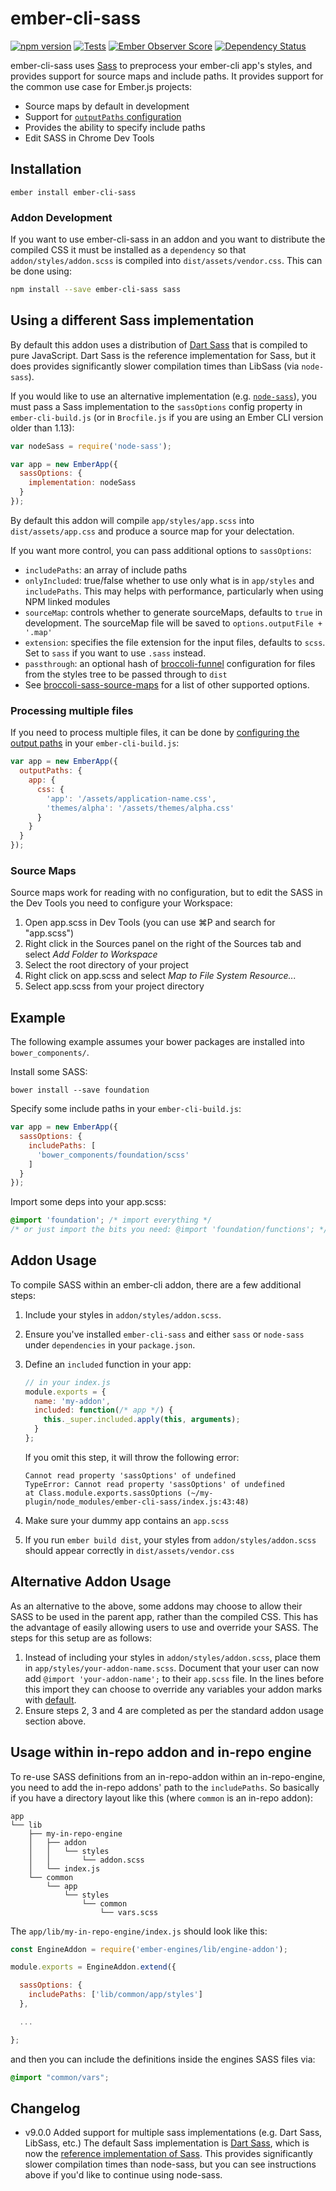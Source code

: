 # ember-cli-sass

[![npm version](https://badge.fury.io/js/ember-cli-sass.svg)](https://www.npmjs.com/package/ember-cli-sass)
[![Tests](https://travis-ci.org/aexmachina/ember-cli-sass.svg)](https://travis-ci.org/aexmachina/ember-cli-sass)
[![Ember Observer Score](http://emberobserver.com/badges/ember-cli-sass.svg)](http://emberobserver.com/addons/ember-cli-sass)
[![Dependency Status](https://david-dm.org/aexmachina/ember-cli-sass.svg)](https://david-dm.org/aexmachina/ember-cli-sass)

ember-cli-sass uses [Sass][] to preprocess your ember-cli app's styles, and provides support for source maps and include paths. It provides support for the common use case for Ember.js projects:

[Sass]: https://sass-lang.com/

- Source maps by default in development
- Support for [`outputPaths` configuration](http://ember-cli.com/user-guide/#configuring-output-paths)
- Provides the ability to specify include paths
- Edit SASS in Chrome Dev Tools

## Installation

```
ember install ember-cli-sass
```

### Addon Development

If you want to use ember-cli-sass in an addon and you want to distribute the compiled CSS it must be installed as a `dependency` so that `addon/styles/addon.scss` is compiled into `dist/assets/vendor.css`. This can be done using:

```bash
npm install --save ember-cli-sass sass
```

## Using a different Sass implementation

By default this addon uses a distribution of [Dart Sass][] that is compiled to pure JavaScript. Dart Sass is the reference implementation for Sass, but it does provides significantly slower compilation times than LibSass (via `node-sass`).

[Dart Sass]: https://sass-lang.com/dart-sass

If you would like to use an alternative implementation (e.g. [`node-sass`](https://github.com/sass/node-sass)), you must
pass a Sass implementation to the `sassOptions` config property in `ember-cli-build.js` (or in `Brocfile.js` if you are 
using an Ember CLI version older than 1.13):

```javascript
var nodeSass = require('node-sass');

var app = new EmberApp({
  sassOptions: {
    implementation: nodeSass
  }
});
```

By default this addon will compile `app/styles/app.scss` into `dist/assets/app.css` and produce
a source map for your delectation.

If you want more control, you can pass additional options to `sassOptions`:

- `includePaths`: an array of include paths
- `onlyIncluded`: true/false whether to use only what is in `app/styles` and `includePaths`. This may helps with performance, particularly when using NPM linked modules
- `sourceMap`: controls whether to generate sourceMaps, defaults to `true` in development. The sourceMap file will be saved to `options.outputFile + '.map'`
- `extension`: specifies the file extension for the input files, defaults to `scss`. Set to `sass` if you want to use `.sass` instead.
- `passthrough`: an optional hash of [broccoli-funnel](https://github.com/broccolijs/broccoli-funnel) configuration for files from the styles tree to be passed through to `dist`
- See [broccoli-sass-source-maps](https://github.com/aexmachina/broccoli-sass-source-maps) for a list of other supported options.

### Processing multiple files

If you need to process multiple files, it can be done by [configuring the output paths](http://ember-cli.com/user-guide/#configuring-output-paths) in your `ember-cli-build.js`:

```js
var app = new EmberApp({
  outputPaths: {
    app: {
      css: {
        'app': '/assets/application-name.css',
        'themes/alpha': '/assets/themes/alpha.css'
      }
    }
  }
});
```

### Source Maps

Source maps work for reading with no configuration, but to edit the SASS in the Dev Tools
you need to configure your Workspace:

1. Open app.scss in Dev Tools (you can use ⌘P and search for "app.scss")
1. Right click in the Sources panel on the right of the Sources tab and
  select _Add Folder to Workspace_
1. Select the root directory of your project
1. Right click on app.scss and select _Map to File System Resource..._
1. Select app.scss from your project directory

## Example

The following example assumes your bower packages are installed into `bower_components/`.

Install some SASS:

```shell
bower install --save foundation
```

Specify some include paths in your `ember-cli-build.js`:

```javascript
var app = new EmberApp({
  sassOptions: {
    includePaths: [
      'bower_components/foundation/scss'
    ]
  }
});
```

Import some deps into your app.scss:

```scss
@import 'foundation'; /* import everything */
/* or just import the bits you need: @import 'foundation/functions'; */
```

## Addon Usage

To compile SASS within an ember-cli addon, there are a few additional steps:

1. Include your styles in `addon/styles/addon.scss`.

2. Ensure you've installed `ember-cli-sass` and either `sass` or `node-sass`
   under `dependencies` in your `package.json`.

3. Define an `included` function in your app:
   ```js
   // in your index.js
   module.exports = {
     name: 'my-addon',
     included: function(/* app */) {
       this._super.included.apply(this, arguments);
     }
   };
   ```

   If you omit this step, it will throw the following error:
   ```
   Cannot read property 'sassOptions' of undefined
   TypeError: Cannot read property 'sassOptions' of undefined
   at Class.module.exports.sassOptions (~/my-plugin/node_modules/ember-cli-sass/index.js:43:48)
   ```

4. Make sure your dummy app contains an `app.scss`

5. If you run `ember build dist`, your styles from `addon/styles/addon.scss`
   should appear correctly in `dist/assets/vendor.css`

## Alternative Addon Usage

As an alternative to the above, some addons may choose to allow their SASS to be  used in
the parent app, rather than the compiled CSS. This has the advantage of easily allowing
users to use and override your SASS. The steps for this setup are as follows:

1. Instead of including your styles in `addon/styles/addon.scss`, place them in
  `app/styles/your-addon-name.scss`. Document that your user can now add
  `@import 'your-addon-name';` to their `app.scss` file. In the lines before this import
  they can choose to override any variables your addon marks with
  [default](http://sass-lang.com/documentation/file.SASS_REFERENCE.html#variable_defaults_).
2. Ensure steps 2, 3 and 4 are completed as per the standard addon usage section above.

## Usage within in-repo addon and in-repo engine

To re-use SASS definitions from an in-repo-addon within an in-repo-engine, you
need to add the in-repo addons' path to the `includePaths`. So basically if you
have a directory layout like this (where `common` is an in-repo addon):

```
app
└── lib
    ├── my-in-repo-engine
    │   ├── addon
    │   │   └── styles
    │   │       └── addon.scss
    │   └── index.js
    └── common
        └── app
            └── styles
                └── common
                    └── vars.scss
```

The `app/lib/my-in-repo-engine/index.js` should look like this:

```js
const EngineAddon = require('ember-engines/lib/engine-addon');

module.exports = EngineAddon.extend({

  sassOptions: {
    includePaths: ['lib/common/app/styles']
  },

  ...

};
```

and then you can include the definitions inside the engines SASS files via:

```scss
@import "common/vars";
```

## Changelog

- v9.0.0 Added support for multiple sass implementations (e.g. Dart Sass, LibSass, etc.) The default Sass implementation is [Dart Sass](https://sass-lang.com/dart-sass), which is now the [reference implementation of Sass](http://sass.logdown.com/posts/1022316-announcing-dart-sass). This provides significantly slower compilation times than node-sass, but you can see instructions above if you'd like to continue using node-sass.
